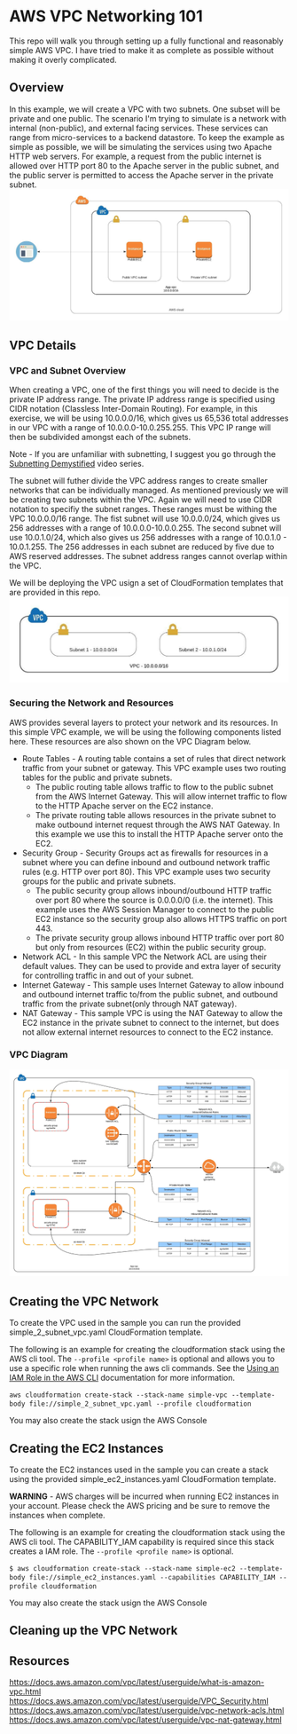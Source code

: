 # AWS VPC Networking 101
This repo will walk you through setting up a fully functional and reasonably simple AWS VPC. I have tried to make it as complete as possible without making it overly complicated.

## Overview
In this example, we will create a VPC with two subnets. One subset will be private and one public. The scenario I'm trying to simulate is a network with internal (non-public), and external facing services. These services can range from micro-services to a backend datastore. To keep the example as simple as possible, we will be simulating the services using two Apache HTTP web servers.  For example, a request from the public internet is allowed over HTTP port 80 to the Apache server in the public subnet, and the public server is permitted to access the Apache server in the private subnet. 
![aws overview](doc/aws_network_overview.jpeg)


## VPC Details

### VPC and Subnet Overview
When creating a VPC, one of the first things you will need to decide is the private IP address range. The private IP address range is specified using CIDR notation (Classless Inter-Domain Routing). For example, in this exercise, we will be using 10.0.0.0/16, which gives us 65,536 total addresses in our VPC with a range of 10.0.0.0-10.0.255.255. This VPC IP range will then be subdivided amongst each of the subnets.

Note - If you are unfamiliar with subnetting, I suggest you go through the [Subnetting Demystified](https://www.youtube.com/watch?v=cdNsiz12aCY) video series. 

The subnet will futher divide the VPC address ranges to create smaller networks that can be individually managed. As mentioned previously we will be creating two subnets within the VPC. Again we will need to use CIDR notation to specifiy the subnet ranges. These ranges must be withing the VPC 10.0.0.0/16 range. The fist subnet will use 10.0.0.0/24, which gives us 256 addresses with a range of 10.0.0.0-10.0.0.255. The second subnet will use 10.0.1.0/24, which also gives us 256 addresses with a range of 10.0.1.0 - 10.0.1.255. The 256 addresses in each subnet are reduced by five due to AWS reserved addresses. The subnet address ranges cannot overlap within the VPC. 

We will be deploying the VPC usign a set of CloudFormation templates that are provided in this repo.  
![aws subnets](doc/aws_subnets.jpeg)

### Securing the Network and Resources
AWS provides several layers to protect your network and its resources. In this simple VPC example, we will be using the following components listed here. These resources are also shown on the VPC Diagram below.

- Route Tables - A routing table contains a set of rules that direct network traffic from your subnet or gateway. This VPC example uses two routing tables for the public and private subnets.
  - The public routing table allows traffic to flow to the public subnet from the AWS Internet Gateway. This will allow internet traffic to flow to the HTTP Apache server on the EC2 instance.  
  - The private routing table allows resources in the private subnet to make outbound internet request through the AWS NAT Gateway. In this example we use this to install the HTTP Apache server onto the EC2.    
- Security Group - Security Groups act as firewalls for resources in a subnet where you can define inbound and outbound network traffic rules (e.g. HTTP over port 80). This VPC example uses two security groups for the public and private subnets.
  - The public security group allows inbound/outbound HTTP traffic over port 80 where the source is 0.0.0.0/0 (i.e. the internet). This example uses the AWS Session Manager to connect to the public EC2 instance so the security group also allows HTTPS traffic on port 443.
  - The private security group allows inbound HTTP traffic over port 80 but only from resources (EC2) within the public security group.   
- Network ACL - In this sample VPC the Network ACL are using their default values. They can be used to provide and extra layer of security for controlling traffic in and out of your subnet.
- Internet Gateway - This sample uses Internet Gateway to allow inbound and outbound internet traffic to/from the public subnet, and outbound traffic from the private subnet(only through NAT gateway).
- NAT Gateway - This sample VPC is using the NAT Gateway to allow the EC2 instance in the private subnet to connect to the internet, but does not allow external internet resources to connect to the EC2 instance. 


### VPC Diagram


![aws details](doc/aws_vpc_simple_network.jpeg)


## Creating the VPC Network
To create the VPC  used in the sample you can run the provided simple_2_subnet_vpc.yaml CloudFormation template.

The following is an example for creating the cloudformation stack using the AWS cli tool. The ```--profile <profile name>``` is optional and allows you to use a specific role when running the aws cli commands. See the [Using an IAM Role in the AWS CLI](https://docs.aws.amazon.com/cli/latest/userguide/cli-configure-role.html) documentation for more information.
```
aws cloudformation create-stack --stack-name simple-vpc --template-body file://simple_2_subnet_vpc.yaml --profile cloudformation
```

You may also create the stack usign the AWS Console


## Creating the EC2 Instances
To create the EC2 instances used in the sample you can create a stack using the provided simple_ec2_instances.yaml CloudFormation template.

**WARNING** - AWS charges will be incurred when running EC2 instances in your account. Please check the AWS pricing and be sure to remove the instances when complete.

The following is an example for creating the cloudformation stack using the AWS cli tool. The CAPABILITY_IAM capability is required since this stack creates a IAM role. The ```--profile <profile name>``` is optional.
```
$ aws cloudformation create-stack --stack-name simple-ec2 --template-body file://simple_ec2_instances.yaml --capabilities CAPABILITY_IAM --profile cloudformation

```

You may also create the stack usign the AWS Console


## Cleaning up the VPC Network



## Resources
https://docs.aws.amazon.com/vpc/latest/userguide/what-is-amazon-vpc.html
https://docs.aws.amazon.com/vpc/latest/userguide/VPC_Security.html
https://docs.aws.amazon.com/vpc/latest/userguide/vpc-network-acls.html
https://docs.aws.amazon.com/vpc/latest/userguide/vpc-nat-gateway.html
